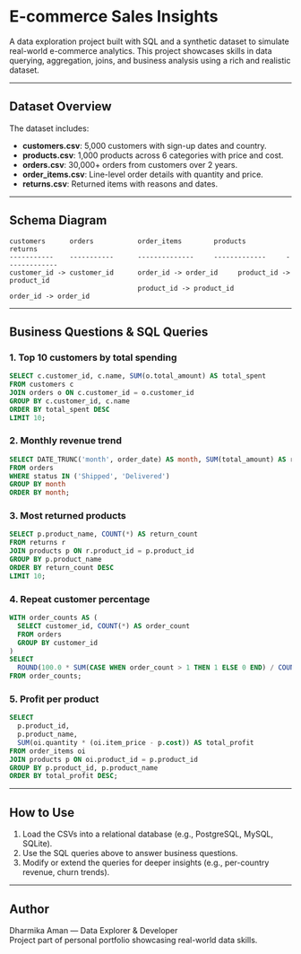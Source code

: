 
# E-commerce Sales Insights

A data exploration project built with SQL and a synthetic dataset to simulate real-world e-commerce analytics. This project showcases skills in data querying, aggregation, joins, and business analysis using a rich and realistic dataset.

---

## **Dataset Overview**

The dataset includes:

- **customers.csv**: 5,000 customers with sign-up dates and country.
- **products.csv**: 1,000 products across 6 categories with price and cost.
- **orders.csv**: 30,000+ orders from customers over 2 years.
- **order_items.csv**: Line-level order details with quantity and price.
- **returns.csv**: Returned items with reasons and dates.

---

## **Schema Diagram**

```
customers      orders           order_items        products          returns
-----------    -----------      --------------     -------------     -------------
customer_id -> customer_id      order_id -> order_id     product_id -> product_id
                                product_id -> product_id                order_id -> order_id
```

---

## **Business Questions & SQL Queries**

### 1. Top 10 customers by total spending
```sql
SELECT c.customer_id, c.name, SUM(o.total_amount) AS total_spent
FROM customers c
JOIN orders o ON c.customer_id = o.customer_id
GROUP BY c.customer_id, c.name
ORDER BY total_spent DESC
LIMIT 10;
```

### 2. Monthly revenue trend
```sql
SELECT DATE_TRUNC('month', order_date) AS month, SUM(total_amount) AS revenue
FROM orders
WHERE status IN ('Shipped', 'Delivered')
GROUP BY month
ORDER BY month;
```

### 3. Most returned products
```sql
SELECT p.product_name, COUNT(*) AS return_count
FROM returns r
JOIN products p ON r.product_id = p.product_id
GROUP BY p.product_name
ORDER BY return_count DESC
LIMIT 10;
```

### 4. Repeat customer percentage
```sql
WITH order_counts AS (
  SELECT customer_id, COUNT(*) AS order_count
  FROM orders
  GROUP BY customer_id
)
SELECT
  ROUND(100.0 * SUM(CASE WHEN order_count > 1 THEN 1 ELSE 0 END) / COUNT(*), 2) AS repeat_customer_percentage
FROM order_counts;
```

### 5. Profit per product
```sql
SELECT 
  p.product_id, 
  p.product_name, 
  SUM(oi.quantity * (oi.item_price - p.cost)) AS total_profit
FROM order_items oi
JOIN products p ON oi.product_id = p.product_id
GROUP BY p.product_id, p.product_name
ORDER BY total_profit DESC;
```

---

## **How to Use**

1. Load the CSVs into a relational database (e.g., PostgreSQL, MySQL, SQLite).
2. Use the SQL queries above to answer business questions.
3. Modify or extend the queries for deeper insights (e.g., per-country revenue, churn trends).

---

## **Author**

Dharmika Aman — Data Explorer & Developer  
Project part of personal portfolio showcasing real-world data skills.

